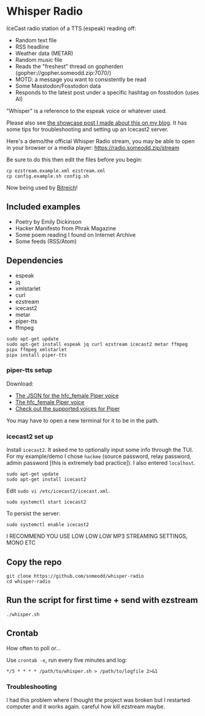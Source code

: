 # Whisper Radio

IceCast radio station of a TTS (espeak) reading off:

  * Random text file
  * RSS headline
  * Weather data (METAR)
  * Random music file
  * Reads the "freshest" thread on gopherden (gopher://gopher.someodd.zip:7070/)
  * MOTD: a message you want to consistently be read
  * Some Masstodon/Fosstodon data
  * Responds to the latest post under a specific hashtag on fosstodon (uses AI)

"Whisper" is a reference to the espeak voice or whatever used.

Please also see [the showcase post I made about this on my blog](https://www.someodd.zip/showcase/whisper-radio). It has some tips for troubleshooting and setting up an Icecast2 server.

Here's a demo/the official Whisper Radio stream, you may be able to open in your browser or a media player: https://radio.someodd.zip/stream

Be sure to do this then edit the files before you begin:

```
cp ezstream.example.xml ezstream.xml
cp config.example.sh config.sh
```

Now being used by [Bitreich](http://bitreich.org/)!

## Included examples

  * Poetry by Emily Dickinson
  * Hacker Manifesto from Phrak Magazine
  * Some poem reading I found on Internet Archive
  * Some feeds (RSS/Atom)

## Dependencies

  * espeak
  * jq
  * xmlstarlet
  * curl
  * ezstream
  * icecast2
  * metar
  * piper-tts
  * ffmpeg

```
sudo apt-get update
sudo apt-get install espeak jq curl ezstream icecast2 metar ffmpeg pipx ffmpeg xmlstarlet
pipx install piper-tts
```

### piper-tts setup

Download:

  * [The JSON for the hfc_female Piper voice](https://huggingface.co/rhasspy/piper-voices/resolve/v1.0.0/en/en_US/hfc_female/medium/en_US-hfc_female-medium.onnx.json)
  * [The hfc_female Piper voice](https://huggingface.co/rhasspy/piper-voices/resolve/v1.0.0/en/en_US/hfc_female/medium/en_US-hfc_female-medium.onnx?download=true)
  * [Check out the supported voices for Piper](https://github.com/rhasspy/piper/blob/master/VOICES.md)

You may have to open a new terminal for it to be in the path.

### icecast2 set up

Install `icecast2`. It asked me to optionally input some info through the TUI.
For my example/demo I chose `hackme` (source password, relay password, admin
password [this is extremely bad practice]). I also entered `localhost`.

```
sudo apt-get update
sudo apt-get install icecast2
```

Edit `sudo vi /etc/icecast2/icecast.xml`.

```
sudo systemctl start icecast2
```

To persist the server:

```
sudo systemctl enable icecast2
```

I RECOMMEND YOU USE LOW LOW LOW MP3 STREAMING SETTINGS, MONO ETC

## Copy the repo

```
git clone https://github.com/someodd/whisper-radio
cd whisper-radio
```

## Run the script for first time + send with ezstream

```
./whisper.sh
```

## Crontab

How often to poll or...

Use `crontab -e`, run every five minutes and log:

```
*/5 * * * * /path/to/whisper.sh > /path/to/logfile 2>&1
```

### Troubleshooting

I had this problem where I thought the project was broken but I restarted
computer and it works again. careful how kill ezstream maybe.
